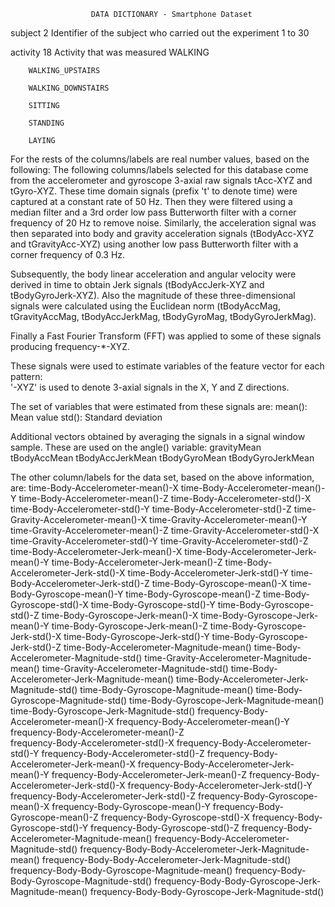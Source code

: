                       DATA DICTIONARY - Smartphone Dataset

subject		2
	Identifier of the subject who carried out the experiment
		1 to 30

activity	18
	Activity that was measured
		WALKING

		WALKING_UPSTAIRS

		WALKING_DOWNSTAIRS

		SITTING

		STANDING

		LAYING


For the rests of the columns/labels are real number values, based on the following:
  The following columns/labels selected for this database come from the accelerometer and gyroscope 
  3-axial raw signals tAcc-XYZ and tGyro-XYZ. These time domain signals (prefix 't' to denote time) 
  were captured at a constant rate of 50 Hz. Then they were filtered using a median filter and a 3rd 
  order low pass Butterworth filter with a corner frequency of 20 Hz to remove noise. Similarly, 
  the acceleration signal was then separated into body and gravity acceleration signals 
  (tBodyAcc-XYZ and tGravityAcc-XYZ) using another low pass Butterworth filter with a corner 
  frequency of 0.3 Hz. 

  Subsequently, the body linear acceleration and angular velocity were derived in time to obtain 
  Jerk signals (tBodyAccJerk-XYZ and tBodyGyroJerk-XYZ). Also the magnitude of these three-dimensional 
  signals were calculated using the Euclidean norm (tBodyAccMag, tGravityAccMag, tBodyAccJerkMag, 
  tBodyGyroMag, tBodyGyroJerkMag). 

  Finally a Fast Fourier Transform (FFT) was applied to some of these signals producing 
  frequency-*-XYZ.  

  These signals were used to estimate variables of the feature vector for each pattern:  
  '-XYZ' is used to denote 3-axial signals in the X, Y and Z directions.

  The set of variables that were estimated from these signals are: 
     mean(): Mean value
     std(): Standard deviation

  Additional vectors obtained by averaging the signals in a signal window sample. These are used 
  on the angle() variable:
     gravityMean
     tBodyAccMean
     tBodyAccJerkMean
     tBodyGyroMean
     tBodyGyroJerkMean

  The other column/labels for the data set, based on the above information, are:
     time-Body-Accelerometer-mean()-X
     time-Body-Accelerometer-mean()-Y
     time-Body-Accelerometer-mean()-Z
     time-Body-Accelerometer-std()-X
     time-Body-Accelerometer-std()-Y
     time-Body-Accelerometer-std()-Z
     time-Gravity-Accelerometer-mean()-X
     time-Gravity-Accelerometer-mean()-Y
     time-Gravity-Accelerometer-mean()-Z
     time-Gravity-Accelerometer-std()-X
     time-Gravity-Accelerometer-std()-Y
     time-Gravity-Accelerometer-std()-Z
     time-Body-Accelerometer-Jerk-mean()-X
     time-Body-Accelerometer-Jerk-mean()-Y
     time-Body-Accelerometer-Jerk-mean()-Z
     time-Body-Accelerometer-Jerk-std()-X
     time-Body-Accelerometer-Jerk-std()-Y
     time-Body-Accelerometer-Jerk-std()-Z
     time-Body-Gyroscope-mean()-X
     time-Body-Gyroscope-mean()-Y
     time-Body-Gyroscope-mean()-Z
     time-Body-Gyroscope-std()-X
     time-Body-Gyroscope-std()-Y
     time-Body-Gyroscope-std()-Z
     time-Body-Gyroscope-Jerk-mean()-X
     time-Body-Gyroscope-Jerk-mean()-Y
     time-Body-Gyroscope-Jerk-mean()-Z
     time-Body-Gyroscope-Jerk-std()-X
     time-Body-Gyroscope-Jerk-std()-Y
     time-Body-Gyroscope-Jerk-std()-Z
     time-Body-Accelerometer-Magnitude-mean()
     time-Body-Accelerometer-Magnitude-std()
     time-Gravity-Accelerometer-Magnitude-mean()
     time-Gravity-Accelerometer-Magnitude-std()
     time-Body-Accelerometer-Jerk-Magnitude-mean()
     time-Body-Accelerometer-Jerk-Magnitude-std()
     time-Body-Gyroscope-Magnitude-mean()
     time-Body-Gyroscope-Magnitude-std()
     time-Body-Gyroscope-Jerk-Magnitude-mean()
     time-Body-Gyroscope-Jerk-Magnitude-std()
     frequency-Body-Accelerometer-mean()-X
     frequency-Body-Accelerometer-mean()-Y
     frequency-Body-Accelerometer-mean()-Z     
     frequency-Body-Accelerometer-std()-X
     frequency-Body-Accelerometer-std()-Y
     frequency-Body-Accelerometer-std()-Z
     frequency-Body-Accelerometer-Jerk-mean()-X
     frequency-Body-Accelerometer-Jerk-mean()-Y
     frequency-Body-Accelerometer-Jerk-mean()-Z
     frequency-Body-Accelerometer-Jerk-std()-X
     frequency-Body-Accelerometer-Jerk-std()-Y
     frequency-Body-Accelerometer-Jerk-std()-Z
     frequency-Body-Gyroscope-mean()-X
     frequency-Body-Gyroscope-mean()-Y
     frequency-Body-Gyroscope-mean()-Z
     frequency-Body-Gyroscope-std()-X
     frequency-Body-Gyroscope-std()-Y
     frequency-Body-Gyroscope-std()-Z
     frequency-Body-Accelerometer-Magnitude-mean()
     frequency-Body-Accelerometer-Magnitude-std()
     frequency-Body-Body-Accelerometer-Jerk-Magnitude-mean()
     frequency-Body-Body-Accelerometer-Jerk-Magnitude-std()
     frequency-Body-Body-Gyroscope-Magnitude-mean()
     frequency-Body-Body-Gyroscope-Magnitude-std()
     frequency-Body-Body-Gyroscope-Jerk-Magnitude-mean()
     frequency-Body-Body-Gyroscope-Jerk-Magnitude-std()


